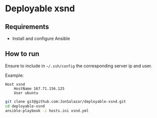 # Deployable xsnd

## Requirements

- Install and configure Ansible

## How to run

Ensure to include in `~/.ssh/config` the corresponding server ip and user.

Example:
```
Host xsnd
    HostName 167.71.156.125
    User ubuntu
```

```sh
git clone git@github.com:JonSalazar/deployable-xsnd.git
cd deployable-xsnd
ansible-playbook -i hosts.ini xsnd.yml
```

